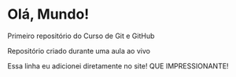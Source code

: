 # Olá, Mundo!
 Primeiro repositório do Curso de Git e GitHub

 Repositório criado durante uma aula ao vivo

 Essa linha eu adicionei diretamente no site! QUE IMPRESSIONANTE!
